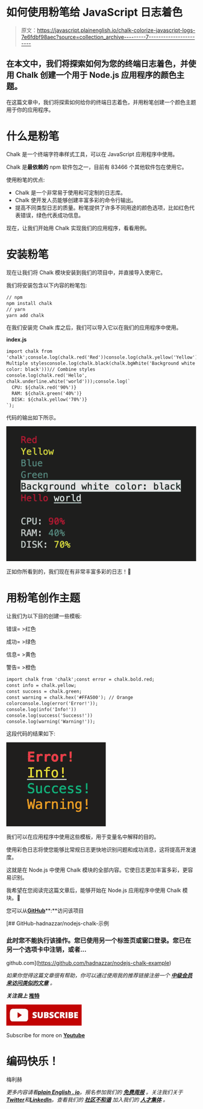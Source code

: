 # 如何使用粉笔给 JavaScript 日志着色

> 原文：<https://javascript.plainenglish.io/chalk-colorize-javascript-logs-7e6fdbf98aec?source=collection_archive---------7----------------------->

## 在本文中，我们将探索如何为您的终端日志着色，并使用 Chalk 创建一个用于 Node.js 应用程序的颜色主题。

在这篇文章中，我们将探索如何给你的终端日志着色，并用粉笔创建一个颜色主题用于你的应用程序。

# 什么是粉笔

Chalk 是一个终端字符串样式工具，可以在 JavaScript 应用程序中使用。

Chalk 是**最依赖的** npm 软件包之一，目前有 83466 个其他软件包在使用它。

使用粉笔的优点:

*   Chalk 是一个非常易于使用和可定制的日志库。
*   Chalk 使开发人员能够创建丰富多彩的命令行输出。
*   提高不同类型日志的质量。粉笔提供了许多不同用途的颜色选项，比如红色代表错误，绿色代表成功信息。

现在，让我们开始用 Chalk 实现我们的应用程序，看看用例。

# 安装粉笔

现在让我们将 Chalk 模块安装到我们的项目中，并直接导入使用它。

我们将安装包含以下内容的粉笔包:

```
// npm 
npm install chalk
// yarn 
yarn add chalk
```

在我们安装完 Chalk 库之后，我们可以导入它以在我们的应用程序中使用。

**index.js**

```
import chalk from 'chalk';console.log(chalk.red('Red'))console.log(chalk.yellow('Yellow'))console.log(chalk.blue('Blue'))console.log(chalk.green('Green'))// Multiple stylesconsole.log(chalk.black(chalk.bgWhite('Background white color: black')))// Combine styles
console.log(chalk.red('Hello', chalk.underline.white('world')));console.log(`
  CPU: ${chalk.red('90%')}
  RAM: ${chalk.green('40%')}
  DISK: ${chalk.yellow('70%')}
`);
```

代码的输出如下所示。

![](img/9c763812744d9b6549c737c263ead24e.png)

正如你所看到的，我们现在有非常丰富多彩的日志！🌈

# 用粉笔创作主题

让我们为以下目的创建一些模板:

错误= >红色

成功= >绿色

信息= >黄色

警告= >橙色

```
import chalk from 'chalk';const error = chalk.bold.red;
const info = chalk.yellow;
const success = chalk.green;
const warning = chalk.hex('#FFA500'); // Orange colorconsole.log(error('Error!'));
console.log(info('Info!'))
console.log(success('Success!'))
console.log(warning('Warning!'));
```

这段代码的结果如下:

![](img/7ea8f3e172aebb1b143e6d382ef455d2.png)

我们可以在应用程序中使用这些模板，用于变量名中解释的目的。

使用彩色日志将使您能够比常规日志更快地识别问题和成功消息，这将提高开发速度。

这就是在 Node.js 中使用 Chalk 模块的全部内容。它使日志更加丰富多彩，更容易识别。

我希望在您阅读完这篇文章后，能够开始在 Node.js 应用程序中使用 Chalk 模块。🙂

您可以从[**GitHub**](https://github.com/hadnazzar/nodejs-chalk-example)**:**访问该项目

[](https://github.com/hadnazzar/nodejs-chalk-example) [## GitHub-hadnazzar/nodejs-chalk-示例

### 此时您不能执行该操作。您已使用另一个标签页或窗口登录。您已在另一个选项卡中注销，或者…

github.com](https://github.com/hadnazzar/nodejs-chalk-example) 

*如果你觉得这篇文章很有帮助，你可以通过使用我的推荐链接注册一个* [***中级会员来访问类似的文章***](https://melihyumak.medium.com/membership) *。*

***关注我上*** [**推特**](https://twitter.com/hadnazzar)

[![](img/c012fae801a3ab846a63dc560d09ff17.png)](https://www.youtube.com/c/TechnologyandSoftware)

Subscribe for more on [**Youtube**](https://www.youtube.com/c/TechnologyandSoftware?sub_confirmation=1)

# 编码快乐！

梅利赫

*更多内容请看*[***plain English . io***](https://plainenglish.io/)*。报名参加我们的* [***免费周报***](http://newsletter.plainenglish.io/) *。关注我们关于*[***Twitter***](https://twitter.com/inPlainEngHQ)*和*[***LinkedIn***](https://www.linkedin.com/company/inplainenglish/)*。查看我们的* [***社区不和谐***](https://discord.gg/GtDtUAvyhW) *加入我们的* [***人才集体***](https://inplainenglish.pallet.com/talent/welcome) *。*
